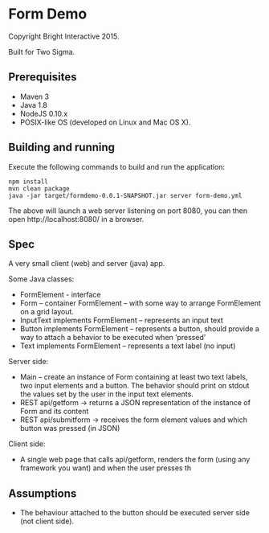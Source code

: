 Form Demo
=========

Copyright Bright Interactive 2015.

Built for Two Sigma.

Prerequisites
-------------

* Maven 3
* Java 1.8
* NodeJS 0.10.x
* POSIX-like OS (developed on Linux and Mac OS X).

Building and running
--------------------

Execute the following commands to build and run the application:

    npm install
    mvn clean package
    java -jar target/formdemo-0.0.1-SNAPSHOT.jar server form-demo.yml

The above will launch a web server listening on port 8080, you can then open http://localhost:8080/ in a browser.

Spec
----

A very small client (web) and server (java) app.
 
Some Java classes:
* FormElement - interface
* Form – container  FormElement – with some way to arrange FormElement on a grid layout.
* InputText implements FormElement – represents an input text
* Button implements FormElement – represents a button, should provide a way to attach a behavior to be executed when ‘pressed’
* Text implements FormElement – represents a text label (no input)

Server side:
* Main – create an instance of Form containing at least two text labels, two input elements and a button. The behavior should print on stdout the values set by the user in the input text elements.
* REST api/getform -> returns a JSON representation of the instance of Form and its content
* REST api/submitform -> receives the form element values and which button was pressed (in JSON)


Client side:
* A single web page that calls api/getform, renders the form (using any framework you want) and when the user presses th

Assumptions
----------- 

* The behaviour attached to the button should be executed server side (not client side). 
